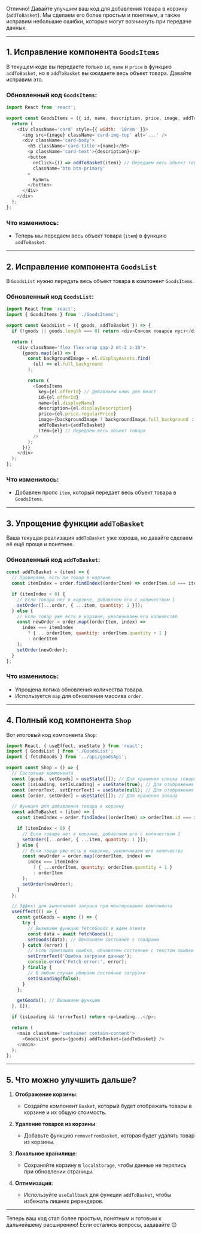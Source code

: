 Отлично! Давайте улучшим ваш код для добавления товара в корзину (`addToBasket`). Мы сделаем его более простым и понятным, а также исправим небольшие ошибки, которые могут возникнуть при передаче данных.

---

## 1. **Исправление компонента `GoodsItems`**

В текущем коде вы передаете только `id`, `name` и `price` в функцию `addToBasket`, но в `addToBasket` вы ожидаете весь объект товара. Давайте исправим это.

### Обновленный код `GoodsItems`:

```javascript
import React from 'react';

export const GoodsItems = ({ id, name, description, price, image, addToBasket, item }) => {
  return (
    <div className='card' style={{ width: '18rem' }}>
      <img src={image} className='card-img-top' alt='...' />
      <div className='card-body'>
        <h5 className='card-title'>{name}</h5>
        <p className='card-text'>{description}</p>
        <button
          onClick={() => addToBasket(item)} // Передаем весь объект товара
          className='btn btn-primary'
        >
          Купить
        </button>
      </div>
    </div>
  );
};
```

### Что изменилось:
- Теперь мы передаем весь объект товара (`item`) в функцию `addToBasket`.

---

## 2. **Исправление компонента `GoodsList`**

В `GoodsList` нужно передать весь объект товара в компонент `GoodsItems`.

### Обновленный код `GoodsList`:

```javascript
import React from 'react';
import { GoodsItems } from './GoodsItems';

export const GoodsList = ({ goods, addToBasket }) => {
  if (!goods || goods.length === 0) return <div>Список товаров пуст</div>;

  return (
    <div className='flex flex-wrap gap-2 mt-2 z-10'>
      {goods.map((el) => {
        const backgroundImage = el.displayAssets.find(
          (el) => el.full_background
        );

        return (
          <GoodsItems
            key={el.offerId} // Добавляем ключ для React
            id={el.offerId}
            name={el.displayName}
            description={el.displayDescription}
            price={el.price.regularPrice}
            image={backgroundImage ? backgroundImage.full_background : null}
            addToBasket={addToBasket}
            item={el} // Передаем весь объект товара
          />
        );
      })}
    </div>
  );
};
```

### Что изменилось:
- Добавлен пропс `item`, который передает весь объект товара в `GoodsItems`.

---

## 3. **Упрощение функции `addToBasket`**

Ваша текущая реализация `addToBasket` уже хороша, но давайте сделаем её ещё проще и понятнее.

### Обновленный код `addToBasket`:

```javascript
const addToBasket = (item) => {
  // Проверяем, есть ли товар в корзине
  const itemIndex = order.findIndex((orderItem) => orderItem.id === item.id);

  if (itemIndex < 0) {
    // Если товара нет в корзине, добавляем его с количеством 1
    setOrder([...order, { ...item, quantity: 1 }]);
  } else {
    // Если товар уже есть в корзине, увеличиваем его количество
    const newOrder = order.map((orderItem, index) =>
      index === itemIndex
        ? { ...orderItem, quantity: orderItem.quantity + 1 }
        : orderItem
    );
    setOrder(newOrder);
  }
};
```

### Что изменилось:
- Упрощена логика обновления количества товара.
- Используется `map` для обновления массива `order`.

---

## 4. **Полный код компонента `Shop`**

Вот итоговый код компонента `Shop`:

```javascript
import React, { useEffect, useState } from 'react';
import { GoodsList } from './GoodsList';
import { fetchGoods } from '../api/goodsApi';

export const Shop = () => {
  // Состояния компонента
  const [goods, setGoods] = useState([]); // Для хранения списка товаров
  const [isLoading, setIsLoading] = useState(true); // Для отображения загрузки
  const [errorText, setErrorText] = useState(null); // Для отображения ошибки
  const [order, setOrder] = useState([]); // Для хранения заказа

  // Функция для добавления товара в корзину
  const addToBasket = (item) => {
    const itemIndex = order.findIndex((orderItem) => orderItem.id === item.id);

    if (itemIndex < 0) {
      // Если товара нет в корзине, добавляем его с количеством 1
      setOrder([...order, { ...item, quantity: 1 }]);
    } else {
      // Если товар уже есть в корзине, увеличиваем его количество
      const newOrder = order.map((orderItem, index) =>
        index === itemIndex
          ? { ...orderItem, quantity: orderItem.quantity + 1 }
          : orderItem
      );
      setOrder(newOrder);
    }
  };

  // Эффект для выполнения запроса при монтировании компонента
  useEffect(() => {
    const getGoods = async () => {
      try {
        // Вызываем функцию fetchGoods и ждем ответа
        const data = await fetchGoods();
        setGoods(data); // Обновляем состояние с товарами
      } catch (error) {
        // Если произошла ошибка, обновляем состояние с текстом ошибки
        setErrorText('Ошибка загрузки данных');
        console.error('Fetch error:', error);
      } finally {
        // В любом случае убираем состояние загрузки
        setIsLoading(false);
      }
    };

    getGoods(); // Вызываем функцию
  }, []);

  if (isLoading && !errorText) return <p>Loading...</p>;

  return (
    <main className='container contain-content'>
      <GoodsList goods={goods} addToBasket={addToBasket} />
    </main>
  );
};
```

---

## 5. **Что можно улучшить дальше?**

1. **Отображение корзины**:
   - Создайте компонент `Basket`, который будет отображать товары в корзине и их общую стоимость.

2. **Удаление товаров из корзины**:
   - Добавьте функцию `removeFromBasket`, которая будет удалять товар из корзины.

3. **Локальное хранилище**:
   - Сохраняйте корзину в `localStorage`, чтобы данные не терялись при обновлении страницы.

4. **Оптимизация**:
   - Используйте `useCallback` для функции `addToBasket`, чтобы избежать лишних ререндеров.

---

Теперь ваш код стал более простым, понятным и готовым к дальнейшему расширению! Если остались вопросы, задавайте 😊